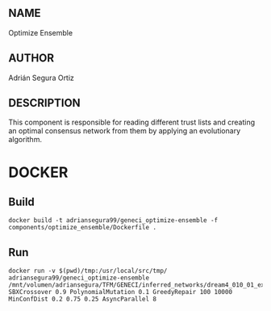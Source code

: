 ## NAME

Optimize Ensemble

## AUTHOR

Adrián Segura Ortiz

## DESCRIPTION

This component is responsible for reading different trust lists and creating an optimal consensus network from them by applying an evolutionary algorithm.

# DOCKER

## Build

```
docker build -t adriansegura99/geneci_optimize-ensemble -f components/optimize_ensemble/Dockerfile .
```

## Run

```
docker run -v $(pwd)/tmp:/usr/local/src/tmp/ adriansegura99/geneci_optimize-ensemble /mnt/volumen/adriansegura/TFM/GENECI/inferred_networks/dream4_010_01_exp/ SBXCrossover 0.9 PolynomialMutation 0.1 GreedyRepair 100 10000 MinConfDist 0.2 0.75 0.25 AsyncParallel 8
```
